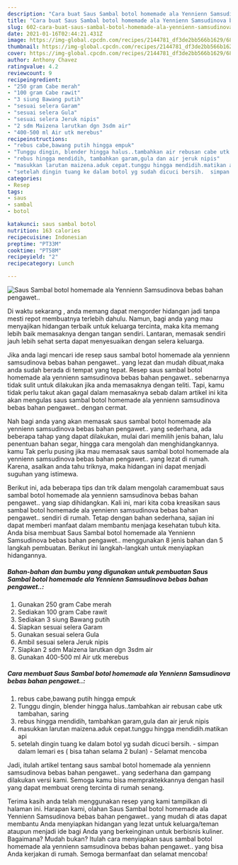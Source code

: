 ```yaml
---
description: "Cara buat Saus Sambal botol homemade ala Yennienn Samsudinova bebas bahan pengawet.. Sederhana Untuk Jualan"
title: "Cara buat Saus Sambal botol homemade ala Yennienn Samsudinova bebas bahan pengawet.. Sederhana Untuk Jualan"
slug: 602-cara-buat-saus-sambal-botol-homemade-ala-yennienn-samsudinova-bebas-bahan-pengawet-sederhana-untuk-jualan
date: 2021-01-16T02:44:21.431Z
image: https://img-global.cpcdn.com/recipes/2144781_df3de2bb566b1629/680x482cq70/saus-sambal-botol-homemade-ala-yennienn-samsudinova-bebas-bahan-pengawet-foto-resep-utama.jpg
thumbnail: https://img-global.cpcdn.com/recipes/2144781_df3de2bb566b1629/680x482cq70/saus-sambal-botol-homemade-ala-yennienn-samsudinova-bebas-bahan-pengawet-foto-resep-utama.jpg
cover: https://img-global.cpcdn.com/recipes/2144781_df3de2bb566b1629/680x482cq70/saus-sambal-botol-homemade-ala-yennienn-samsudinova-bebas-bahan-pengawet-foto-resep-utama.jpg
author: Anthony Chavez
ratingvalue: 4.2
reviewcount: 9
recipeingredient:
- "250 gram Cabe merah"
- "100 gram Cabe rawit"
- "3 siung Bawang putih"
- "sesuai selera Garam"
- "sesuai selera Gula"
- "sesuai selera Jeruk nipis"
- "2 sdm Maizena larutkan dgn 3sdm air"
- "400-500 ml Air utk merebus"
recipeinstructions:
- "rebus cabe,bawang putih hingga empuk"
- "Tunggu dingin, blender hingga halus..tambahkan air rebusan cabe utk tambahan, saring"
- "rebus hingga mendidih, tambahkan garam,gula dan air jeruk nipis"
- "masukkan larutan maizena.aduk cepat.tunggu hingga mendidih.matikan api"
- "setelah dingin tuang ke dalam botol yg sudah dicuci bersih.  simpan dalam lemari es ( bisa tahan selama 2 bulan)  Selamat mencoba"
categories:
- Resep
tags:
- saus
- sambal
- botol

katakunci: saus sambal botol 
nutrition: 163 calories
recipecuisine: Indonesian
preptime: "PT33M"
cooktime: "PT58M"
recipeyield: "2"
recipecategory: Lunch

---
```



![Saus Sambal botol homemade ala Yennienn Samsudinova bebas bahan pengawet..](https://img-global.cpcdn.com/recipes/2144781_df3de2bb566b1629/680x482cq70/saus-sambal-botol-homemade-ala-yennienn-samsudinova-bebas-bahan-pengawet-foto-resep-utama.jpg)

Di waktu  sekarang , anda memang dapat mengorder hidangan jadi tanpa mesti repot membuatnya terlebih dahulu. Namun, bagi anda yang mau menyajikan hidangan terbaik untuk keluarga tercinta, maka kita memang lebih baik memasaknya dengan tangan sendiri. Lantaran, memasak sendiri jauh lebih sehat serta dapat menyesuaikan dengan selera keluarga.

Jika anda lagi mencari ide resep saus sambal botol homemade ala yennienn samsudinova bebas bahan pengawet.. yang lezat dan mudah dibuat,maka anda sudah berada di tempat yang tepat. Resep saus sambal botol homemade ala yennienn samsudinova bebas bahan pengawet..  sebenarnya tidak sulit untuk dilakukan jika anda memasaknya dengan teliti. Tapi, kamu tidak perlu takut akan gagal dalam memasaknya 
sebab dalam artikel ini kita akan mengulas saus sambal botol homemade ala yennienn samsudinova bebas bahan pengawet.. dengan cermat.  



Nah bagi anda yang akan memasak saus sambal botol homemade ala yennienn samsudinova bebas bahan pengawet.. yang sederhana, ada beberapa tahap yang dapat dilakukan, mulai dari memilih jenis bahan, lalu penentuan bahan segar, hingga cara mengolah dan menghidangkannya. kamu Tak perlu pusing jika mau memasak saus sambal botol homemade ala yennienn samsudinova bebas bahan pengawet.. yang lezat di rumah. Karena, asalkan anda  tahu triknya, maka hidangan ini dapat menjadi suguhan yang istimewa.

Berikut ini, ada beberapa tips dan trik dalam mengolah caramembuat saus sambal botol homemade ala yennienn samsudinova bebas bahan pengawet.. yang siap dihidangkan. Kali ini, mari kita coba kreasikan saus sambal botol homemade ala yennienn samsudinova bebas bahan pengawet.. sendiri di rumah. Tetap dengan bahan sederhana, sajian ini dapat memberi manfaat dalam membantu menjaga kesehatan tubuh kita. Anda bisa membuat Saus Sambal botol homemade ala Yennienn Samsudinova bebas bahan pengawet.. menggunakan 8 jenis bahan dan 5 langkah pembuatan. Berikut ini langkah-langkah untuk menyiapkan hidangannya.

<!--inarticleads1-->

##### Bahan-bahan dan bumbu yang digunakan untuk pembuatan Saus Sambal botol homemade ala Yennienn Samsudinova bebas bahan pengawet..:

1. Gunakan 250 gram Cabe merah
1. Sediakan 100 gram Cabe rawit
1. Sediakan 3 siung Bawang putih
1. Siapkan sesuai selera Garam
1. Gunakan sesuai selera Gula
1. Ambil sesuai selera Jeruk nipis
1. Siapkan 2 sdm Maizena larutkan dgn 3sdm air
1. Gunakan 400-500 ml Air utk merebus




<!--inarticleads2-->

##### Cara membuat Saus Sambal botol homemade ala Yennienn Samsudinova bebas bahan pengawet..:

1. rebus cabe,bawang putih hingga empuk
1. Tunggu dingin, blender hingga halus..tambahkan air rebusan cabe utk tambahan, saring
1. rebus hingga mendidih, tambahkan garam,gula dan air jeruk nipis
1. masukkan larutan maizena.aduk cepat.tunggu hingga mendidih.matikan api
1. setelah dingin tuang ke dalam botol yg sudah dicuci bersih.  - simpan dalam lemari es ( bisa tahan selama 2 bulan)  - Selamat mencoba




Jadi, itulah artikel tentang  saus sambal botol homemade ala yennienn samsudinova bebas bahan pengawet..  yang sederhana dan gampang dilakukan versi kami. Semoga kamu bisa mempraktekkannya dengan hasil yang dapat membuat oreng tercinta di rumah senang. 

Terima kasih anda telah menggunakan resep yang kami tampilkan di halaman ini. Harapan kami, olahan  Saus Sambal botol homemade ala Yennienn Samsudinova bebas bahan pengawet.. yang mudah di atas dapat membantu Anda menyiapkan hidangan yang lezat untuk keluarga/teman ataupun menjadi ide bagi Anda yang berkeinginan untuk berbisnis kuliner. Bagaimana? Mudah bukan? Itulah cara menyiapkan saus sambal botol homemade ala yennienn samsudinova bebas bahan pengawet.. yang bisa Anda kerjakan di rumah. Semoga bermanfaat dan selamat mencoba!

